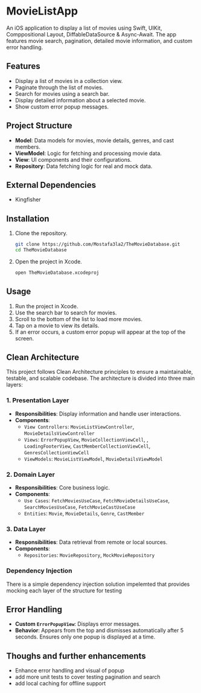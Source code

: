 # MovieListApp

An iOS application to display a list of movies using Swift, UIKit, Comppositional Layout, DiffableDataSource & Async-Await. The app features movie search, pagination, detailed movie information, and custom error handling.

## Features

- Display a list of movies in a collection view.
- Paginate through the list of movies.
- Search for movies using a search bar.
- Display detailed information about a selected movie.
- Show custom error popup messages.

## Project Structure

- **Model**: Data models for movies, movie details, genres, and cast members.
- **ViewModel**: Logic for fetching and processing movie data.
- **View**: UI components and their configurations.
- **Repository**: Data fetching logic for real and mock data.

## External Dependencies

- Kingfisher

## Installation

1. Clone the repository.
    ```bash
    git clone https://github.com/Mostafa3la2/TheMovieDatabase.git
    cd TheMovieDatabase
    ```
2. Open the project in Xcode.
    ```bash
    open TheMovieDatabase.xcodeproj
    ```

## Usage

1. Run the project in Xcode.
2. Use the search bar to search for movies.
3. Scroll to the bottom of the list to load more movies.
4. Tap on a movie to view its details.
5. If an error occurs, a custom error popup will appear at the top of the screen.

## Clean Architecture

This project follows Clean Architecture principles to ensure a maintainable, testable, and scalable codebase. The architecture is divided into three main layers:

### 1. Presentation Layer

- **Responsibilities**: Display information and handle user interactions.
- **Components**:
  - `View Controllers`: `MovieListViewController`, `MovieDetailsViewController`
  - `Views`: `ErrorPopupView`, `MovieCollectionViewCell`, , `LoadingFooterView`, `CastMemberCollectionViewCell`, `GenresCollectionViewCell`
  - `ViewModels`: `MovieListViewModel`, `MovieDetailsViewModel`

### 2. Domain Layer

- **Responsibilities**: Core business logic.
- **Components**:
  - `Use Cases`: `FetchMoviesUseCase`, `FetchMovieDetailsUseCase`, `SearchMoviesUseCase`, `FetchMovieCastUseCase`
  - `Entities`: `Movie`, `MovieDetails`, `Genre`, `CastMember`

### 3. Data Layer

- **Responsibilities**: Data retrieval from remote or local sources.
- **Components**:
  - `Repositories`: `MovieRepository`, `MockMovieRepository`
    
### Dependency Injection

There is a simple dependency injection solution impelemted that provides mocking each layer of the structure for testing
    
## Error Handling

- **Custom `ErrorPopupView`**: Displays error messages.
- **Behavior**: Appears from the top and dismisses automatically after 5 seconds. Ensures only one popup is displayed at a time.

## Thoughs and further enhancements
- Enhance error handling and visual of popup
- add more unit tests to cover testing pagination and search
- add local caching for offline support

